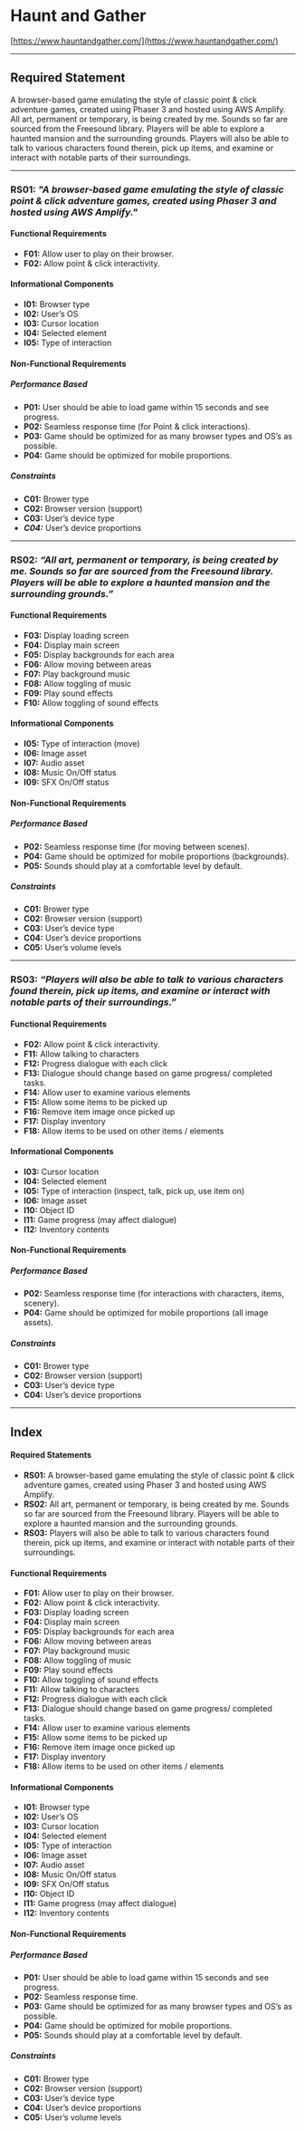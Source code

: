 # Haunt and Gather

[https://www.hauntandgather.com/](https://www.hauntandgather.com/)

___________________________________________________

## Required Statement
A browser-based game emulating the style of classic point & click adventure games, created using Phaser 3 and hosted using AWS Amplify. All art, permanent or temporary, is being created by me. Sounds so far are sourced from the Freesound library. Players will be able to explore a haunted mansion and the surrounding grounds. Players will also be able to talk to various characters found therein, pick up items, and examine or interact with notable parts of their surroundings.

___________________________________________________

### RS01: *"A browser-based game emulating the style of classic point & click adventure games, created using Phaser 3 and hosted using AWS Amplify."*

#### Functional Requirements
* **F01:** Allow user to play on their browser.
* **F02:** Allow point & click interactivity.

#### Informational Components
* **I01:** Browser type
* **I02:** User’s OS
* **I03:** Cursor location
* **I04:** Selected element
* **I05:** Type of interaction

#### Non-Functional Requirements

##### Performance Based
* **P01:** User should be able to load game within 15 seconds and see progress.
* **P02:** Seamless response time (for Point & click interactions).
* **P03:** Game should be optimized for as many browser types and OS’s as possible.
* **P04:** Game should be optimized for mobile proportions.

##### Constraints
* **C01:** Brower type
* **C02:** Browser version (support)
* **C03:** User’s device type
* ***C04:*** User’s device proportions

___________________________________________________

### RS02: *“All art, permanent or temporary, is being created by me. Sounds so far are sourced from the Freesound library. Players will be able to explore a haunted mansion and the surrounding grounds.”*
 
#### Functional Requirements
* **F03:** Display loading screen
* **F04:** Display main screen
* **F05:** Display backgrounds for each area
* **F06:** Allow moving between areas
* **F07:** Play background music
* **F08:** Allow toggling of music
* **F09:** Play sound effects
* **F10:** Allow toggling of sound effects

#### Informational Components
* **I05:** Type of interaction (move)
* **I06:** Image asset
* **I07:** Audio asset
* **I08:** Music On/Off status
* **I09:** SFX On/Off status

#### Non-Functional Requirements

##### Performance Based
* **P02:** Seamless response time (for moving between scenes).
* **P04:** Game should be optimized for mobile proportions (backgrounds).
* **P05:** Sounds should play at a comfortable level by default.

##### Constraints
* **C01:** Brower type
* **C02:** Browser version (support)
* **C03:** User’s device type
* **C04:** User’s device proportions
* **C05:** User’s volume levels

___________________________________________________

### RS03: *“Players will also be able to talk to various characters found therein, pick up items, and examine or interact with notable parts of their surroundings.”*

#### Functional Requirements
* **F02:** Allow point & click interactivity.
* **F11:** Allow talking to characters
* **F12:** Progress dialogue with each click
* **F13:** Dialogue should change based on game progress/ completed tasks.
* **F14:** Allow user to examine various elements
* **F15:** Allow some items to be picked up
* **F16:** Remove item image once picked up
* **F17:** Display inventory
* **F18:** Allow items to be used on other items / elements

#### Informational Components
* **I03:** Cursor location
* **I04:** Selected element
* **I05:** Type of interaction (inspect, talk, pick up, use item on)
* **I06:** Image asset
* **I10:** Object ID
* **I11:** Game progress (may affect dialogue)
* **I12:** Inventory contents

#### Non-Functional Requirements

##### Performance Based
* **P02:** Seamless response time (for interactions with characters, items, scenery).
* **P04:** Game should be optimized for mobile proportions (all image assets).

##### Constraints
* **C01:** Brower type
* **C02:** Browser version (support)
* **C03:** User’s device type
* **C04:** User’s device proportions



___________________________________________________



## Index

#### Required Statements
* **RS01:** A browser-based game emulating the style of classic point & click adventure games, created using Phaser 3 and hosted using AWS Amplify.
* **RS02:** All art, permanent or temporary, is being created by me. Sounds so far are sourced from the Freesound library. Players will be able to explore a haunted mansion and the surrounding grounds.
* **RS03:** Players will also be able to talk to various characters found therein, pick up items, and examine or interact with notable parts of their surroundings.

#### Functional Requirements
* **F01:** Allow user to play on their browser.
* **F02:** Allow point & click interactivity.
* **F03:** Display loading screen
* **F04:** Display main screen
* **F05:** Display backgrounds for each area
* **F06:** Allow moving between areas
* **F07:** Play background music
* **F08:** Allow toggling of music
* **F09:** Play sound effects
* **F10:** Allow toggling of sound effects
* **F11:** Allow talking to characters
* **F12:** Progress dialogue with each click
* **F13:** Dialogue should change based on game progress/ completed tasks.
* **F14:** Allow user to examine various elements
* **F15:** Allow some items to be picked up
* **F16:** Remove item image once picked up
* **F17:** Display inventory
* **F18:** Allow items to be used on other items / elements

#### Informational Components
* **I01:** Browser type
* **I02:** User’s OS
* **I03:** Cursor location
* **I04:** Selected element
* **I05:** Type of interaction
* **I06:** Image asset
* **I07:** Audio asset
* **I08:** Music On/Off status
* **I09:** SFX On/Off status
* **I10:** Object ID
* **I11:** Game progress (may affect dialogue)
* **I12:** Inventory contents

#### Non-Functional Requirements

##### Performance Based
* **P01:** User should be able to load game within 15 seconds and see progress.
* **P02:** Seamless response time.
* **P03:** Game should be optimized for as many browser types and OS’s as possible.
* **P04:** Game should be optimized for mobile proportions.
* **P05:** Sounds should play at a comfortable level by default.

##### Constraints
* **C01:** Brower type
* **C02:** Browser version (support)
* **C03:** User’s device type
* **C04:** User’s device proportions
* **C05:** User’s volume levels
